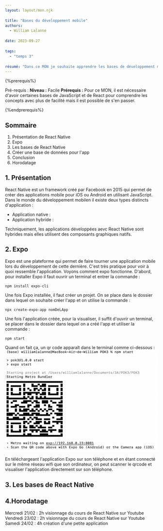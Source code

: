 ```yaml
---
layout: layout/mon.njk

title: "Bases du développement mobile"
authors:
  - William Lalanne

date: 2023-09-27

tags: 
  - "temps 3"

résumé: "Dans ce MON je souhaite apprendre les bases de développement mobile"
---
```


{%prerequis%}

Pré-requis :
**Niveau :** Facile
**Prérequis :** Pour ce MON, il est nécessaire d'avoir certaines bases de JavaScript et de React pour comprendre les concepts avec plus de facilité mais il est possible de s'en passer. 

{%endprerequis%}


## Sommaire 

1. Présentation de React Native
2. Expo
3. Les bases de React Native
4. Créer une base de données pour l'app
5. Conclusion
6. Horodatage

## 1. Présentation

React Native est un framework créé par Facebook en 2015 qui permet de créer des applications mobile pour iOS ou Android en utilisant JavaScript. Dans le monde du développement mobilen il existe deux types distincts d'application : 
- Application native : 
- Application hybride : 

Techniquement, les applications développées aevc React Native  sont hybrides mais elles utilisent des composants graphiques natifs. 

## 2. Expo 
Expo est une plateforme qui permet de faire tourner une application mobile lors du développement de cette dernière. C'est très pratique pour voir à quoi ressemble l'application. 
Voyons comment expo fonctionne. 
D'abord, pour installer Expo il faut ouvrir un terminal et entrer la commande : 
```shell
npm install expo-cli
```

Une fois Expo installée, il faut créer un projet. On se place dans le dossier dans lequel on souhaite créer l'app et on utilise la commande : 
```shell
npx create-expo-app nomDeLApp
```

Une fois l'application créée, pour la visualiser, il suffit d'ouvrir un terminal, se placer dans le dossier dans lequel on a créé l'app et utiliser la commande : 
```shell
npm start
```
Quand on fait ça, un qr code apparaît dans le terminal comme ci-dessous : 
![expo_start](start_expo.png)

En téléchargeant l'application Expo sur son téléphone et en étant connecté sur le même réseau wifi que son ordinateur, on peut scanner le qrcode et visualiser l'application directement sur son téléphone. 


## 3. Les bases de React Native



## 4.Horodatage

Mercredi 21/02 : 2h visionnage du cours de React Native sur Youtube
Vendredi 23/02 : 2h visionnage du cours de React Native sur Youtube 
Samedi 24/02 : 4h création d'une petite application 
